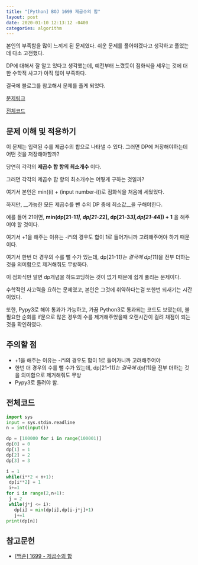 ```yaml
---
title: "[Python] BOJ 1699 제곱수의 합"
layout: post
date: 2020-01-10 12:13:12 -0400
categories: algorithm
---
```




본인의 부족함을 많이 느끼게 된 문제였다. 쉬운 문제를 풀어야겠다고 생각하고 풀었는데 다소 고전했다.

DP에 대해서 잘 알고 있다고 생각했는데, 예전부터 느꼈듯이 점화식을 세우는 것에 대한 수학적 사고가 아직 많이 부족하다.

결국에 블로그를 참고해서 문제를 풀게 되었다.

[문제링크](https://www.acmicpc.net/problem/1699)

[전체코드](https://github.com/dev-wd/boj-python-solved/blob/master/boj1699.py)

## 문제 이해 및 적용하기
이 문제는 입력된 수를 제곱수의 합으로 나타낼 수 있다.
그러면 DP에 저장해야하는데 어떤 것을 저장해야할까?

당연히 각각의 __제곱수 합 항의 최소개수__ 이다.

그러면 각각의 제곱수 합 항의 최소개수는 어떻게 구하는 것일까?

여기서 본인은  min((i) + (input number-i))로 점화식을 처음에 세웠었다.

하지만, __가능한 모든 제곱수를 뺀 수의 DP 중에 최소값__을 구해야한다.

예를 들어 21이면,
__min(dp[21-1*1], dp[21-2*2], dp[21-3*3],dp[21-4*4]) + 1__ 을 해주어야 할 것이다.

여기서 +1을 해주는 이유는 -i*i의 경우도 합이 1로 들어가니까 고려해주어야 하기 때문이다.

여기서 한번 더 경우의 수를 뺄 수가 있는데, dp[21-1*1]는  결국에 dp[1*1]을 전부 더하는 것을 의미함으로 제거해줘도 무방하다.

이 점화식만 알면 dp개념을 하드코딩하는 것이 없기 때문에 쉽게 풀리는 문제이다. 

수학적인 사고력을 요하는 문제였고, 본인은 그것에 취약하다는걸 또한번 되새기는 시간이었다.

또한, Pypy3로 해야 통과가 가능하고, 가끔 Python3로 통과되는 코드도 보였는데, 불필요한 순회를 if문으로 많은 경우의 수를 제거해주었을때 오랜시간이 걸려 채점이 되는 것을 확인하였다. 

## 주의할 점

- +1을 해주는 이유는 -i*i의 경우도 합이 1로 들어가니까 고려해주어야
-  한번 더 경우의 수를 뺄 수가 있는데, dp[21-1*1]는  결국에 dp[1*1]을 전부 더하는 것을 의미함으로 제거해줘도 무방
- Pypy3로 돌려야 함.

## 전체코드
 ```python
 import sys
input = sys.stdin.readline
n = int(input())

dp = [100000 for i in range(100001)]
dp[0] = 0
dp[1] = 1
dp[2] = 2
dp[3] = 3

i = 1
while(i**2 < n+1):
  dp[i**2] = 1
  i+=1
for i in range(2,n+1):
  j = 2
  while(j*j <= i):
    dp[i] = min(dp[i],dp[i-j*j]+1)
    j+=1
print(dp[n])
 ```
## 참고문헌
- [[백준] 1699 - 제곱수의 합](http://blog.naver.com/occidere/220792326120)

